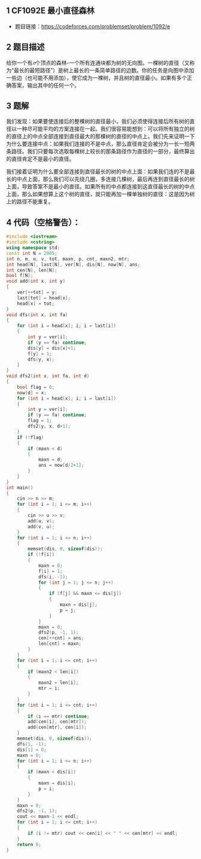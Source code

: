 ## 1 CF1092E 最小直径森林
- 题目链接：https://codeforces.com/problemset/problem/1092/e

## 2 题目描述
给你一个有$𝑛$个顶点的森林-一个所有连通块都为树的无向图。一棵树的直径（又称为“最长的最短路径”）是树上最长的一条简单路径的边数。你的任务是向图中添加一些边（也可能不用添加），使它成为一棵树，并且树的直径最小。如果有多个正确答案，输出其中的任何一个。

## 3 题解
我们发现：如果要使连接后的整棵树的直径最小，我们必须使得连接后所有树的直径以一种尽可能平均的方案连接在一起。我们很容易能想到：可以将所有独立的树的直径上的中点全部连接到直径最大的那棵树的直径的中点上。我们先来证明一下为什么要连接中点：如果我们连接的不是中点，那么直径肯定会被分为一长一短两条路径。我们只要每次选取每棵树上较长的那条路径作为直径的一部分，最终算出的直径肯定不是最小的直径。

我们接着证明为什么要全部连接到直径最长的树的中点上面：如果我们连的不是最长的中点上面，那么我们可以先绕几圈，多连接几棵树，最后再连到直径最长的树上面，导致答案不是最小的直径。如果所有的中点都连接到这直径最长的树的中点上面，那么如果想算上这个树的直径，就只能再加一棵单独树的直径：这是因为树上的路径不能重复。

## 4 代码（空格警告）：

```c++
#include <iostream>
#include <cstring>
using namespace std;
const int N = 2005;
int n, m, u, v, tot, maxn, p, cnt, maxn2, mtr;
int head[N], last[N], ver[N], dis[N], now[N], ans;
int cen[N], len[N];
bool f[N];
void add(int x, int y)
{
    ver[++tot] = y;
    last[tot] = head[x];
    head[x] = tot;
}
void dfs(int x, int fa)
{
    for (int i = head[x]; i; i = last[i])
    {
        int y = ver[i];
        if (y == fa) continue;
        dis[y] = dis[x]+1;
        f[y] = 1;
        dfs(y, x);
    }
}
void dfs2(int x, int fa, int d)
{
    bool flag = 0;
    now[d] = x;
    for (int i = head[x]; i; i = last[i])
    {
        int y = ver[i];
        if (y == fa) continue;
        flag = 1;
        dfs2(y, x, d+1);
    }
    if (!flag)
    {
        if (maxn < d)
        {
            maxn = d;
            ans = now[d/2+1];
        }
    }
}
int main()
{
    cin >> n >> m;
    for (int i = 1; i <= m; i++) 
    {
        cin >> u >> v;
        add(u, v);
        add(v, u);
    }
    for (int i = 1; i <= n; i++)
    {
        memset(dis, 0, sizeof(dis));
        if (!f[i])
        {
            maxn = 0;
            f[i] = 1;
            dfs(i, -1);
            for (int j = 1; j <= n; j++)
            {
                if (f[j] && maxn <= dis[j])
                {
                    maxn = dis[j];
                    p = j;
                }
            }
            maxn = 0;
            dfs2(p, -1, 1);
            cen[++cnt] = ans;
            len[cnt] = maxn;
        }
    }
    for (int i = 1; i <= cnt; i++)
    {
        if (maxn2 < len[i])
        {
            maxn2 = len[i];
            mtr = i;
        }
    }
    for (int i = 1; i <= cnt; i++)
    {
        if (i == mtr) continue;
        add(cen[i], cen[mtr]);
        add(cen[mtr], cen[i]);
    }
    memset(dis, 0, sizeof(dis));
    dfs(1, -1);
    dis[1] = 0;
    maxn = 0;
    for (int i = 1; i <= n; i++)
    {
        if (maxn < dis[i])
        {
            maxn = dis[i];
            p = i;
        }
    }
    maxn = 0;
    dfs2(p, -1, 1);
    cout << maxn-1 << endl;
    for (int i = 1; i <= cnt; i++)
    {
        if (i != mtr) cout << cen[i] << " " << cen[mtr] << endl;
    }
    return 0;
} 
```

